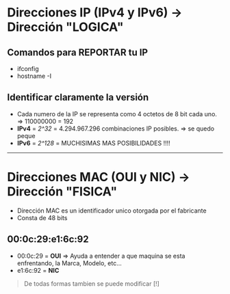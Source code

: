 # Direcciones IP (IPv4 y IPv6) -> Dirección "LOGICA"
## Comandos para REPORTAR tu IP
- ifconfig
- hostname -I

## Identificar claramente la versión
- Cada numero de la IP se representa como 4 octetos de 8 bit cada uno. => 110000000 = 192
- __IPv4__ = _2^32_ = 4.294.967.296 combinaciones IP posibles. => se quedo peque
- __IPv6__ = _2^128_ = MUCHISIMAS MAS POSIBILIDADES !!!!
---
# Direcciones MAC (OUI y NIC) -> Dirección "FISICA"
- Dirección MAC es un identificador unico otorgada por el fabricante
- Consta de 48 bits

## 00:0c:29:e1:6c:92
- 00:0c:29 = __OUI__ => Ayuda a entender a que maquina se esta enfrentando, la Marca, Modelo, etc...
- e1:6c:92 = __NIC__

> De todas formas tambien se puede modificar \[!\] 